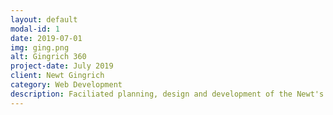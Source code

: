 ```yaml
---
layout: default
modal-id: 1
date: 2019-07-01
img: ging.png
alt: Gingrich 360
project-date: July 2019
client: Newt Gingrich
category: Web Development
description: Faciliated planning, design and development of the Newt's World platform, allowing followers of Newt Gingrich to pay and subscribe to exclusive content from Newt Gingrich. </br> Website - <a href="https://www.gingrich360.com/">Gingrich 360</a>.
---
```

